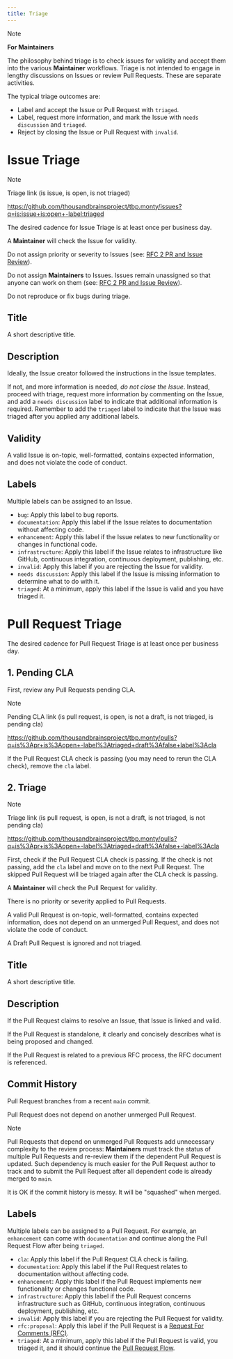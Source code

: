 ```yaml
---
title: Triage
---
```

> [!NOTE]
> **For Maintainers**

The philosophy behind triage is to check issues for validity and accept them into the various **Maintainer** workflows. Triage is not intended to engage in lengthy discussions on Issues or review Pull Requests. These are separate activities.

The typical triage outcomes are:

- Label and accept the Issue or Pull Request with `triaged`.
- Label, request more information, and mark the Issue with `needs discussion` and `triaged`.
- Reject by closing the Issue or Pull Request with `invalid`.

# Issue Triage

> [!NOTE]
> Triage link (is issue, is open, is not triaged)
>
> <https://github.com/thousandbrainsproject/tbp.monty/issues?q=is:issue+is:open+-label:triaged>

The desired cadence for Issue Triage is at least once per business day.

A **Maintainer** will check the Issue for validity.

Do not assign priority or severity to Issues (see: [RFC 2 PR and Issue Review](https://github.com/thousandbrainsproject/tbp.monty/blob/main/rfcs/0002_pr_and_issue_review.md#issue)).

Do not assign **Maintainers** to Issues. Issues remain unassigned so that anyone can work on them (see: [RFC 2 PR and Issue Review](https://github.com/thousandbrainsproject/tbp.monty/blob/main/rfcs/0002_pr_and_issue_review.md#feature-requests-1)).

Do not reproduce or fix bugs during triage.

## Title

A short descriptive title.

## Description

Ideally, the Issue creator followed the instructions in the Issue templates.

If not, and more information is needed, _do not close the Issue_. Instead, proceed with triage, request more information by commenting on the Issue, and add a `needs discussion` label to indicate that additional information is required. Remember to add the `triaged` label to indicate that the Issue was triaged after you applied any additional labels.

## Validity

A valid Issue is on-topic, well-formatted, contains expected information, and does not violate the code of conduct.

## Labels

Multiple labels can be assigned to an Issue.

- `bug`: Apply this label to bug reports.
- `documentation`: Apply this label if the Issue relates to documentation without affecting code.
- `enhancement`: Apply this label if the Issue relates to new functionality or changes in functional code.
- `infrastructure`: Apply this label if the Issue relates to infrastructure like GitHub, continuous integration, continuous deployment, publishing, etc.
- `invalid`: Apply this label if you are rejecting the Issue for validity.
- `needs discussion`: Apply this label if the Issue is missing information to determine what to do with it.
- `triaged`: At a minimum, apply this label if the Issue is valid and you have triaged it.

# Pull Request Triage

The desired cadence for Pull Request Triage is at least once per business day.

## 1. Pending CLA

First, review any Pull Requests pending CLA.

> [!NOTE]
>Pending CLA link (is pull request, is open, is not a draft, is not triaged, is pending cla)
>
> <https://github.com/thousandbrainsproject/tbp.monty/pulls?q=is%3Apr+is%3Aopen+-label%3Atriaged+draft%3Afalse+label%3Acla>

If the Pull Request CLA check is passing (you may need to rerun the CLA check), remove the `cla` label.

## 2. Triage

> [!NOTE]
> Triage link (is pull request, is open, is not a draft, is not triaged, is not pending cla)
>
> <https://github.com/thousandbrainsproject/tbp.monty/pulls?q=is%3Apr+is%3Aopen+-label%3Atriaged+draft%3Afalse+-label%3Acla>

First, check if the Pull Request CLA check is passing. If the check is not passing, add the `cla` label and move on to the next Pull Request. The skipped Pull Request will be triaged again after the CLA check is passing.

A **Maintainer** will check the Pull Request for validity.

There is no priority or severity applied to Pull Requests.

A valid Pull Request is on-topic, well-formatted, contains expected information, does not depend on an unmerged Pull Request, and does not violate the code of conduct.

A Draft Pull Request is ignored and not triaged.

## Title

A short descriptive title.

## Description

If the Pull Request claims to resolve an Issue, that Issue is linked and valid.

If the Pull Request is standalone, it clearly and concisely describes what is being proposed and changed.

If the Pull Request is related to a previous RFC process, the RFC document is referenced.

## Commit History

Pull Request branches from a recent `main` commit.

Pull Request does not depend on another unmerged Pull Request.

> [!NOTE]
> Pull Requests that depend on unmerged Pull Requests add unnecessary complexity to the review process: **Maintainers** must track the status of multiple Pull Requests and re-review them if the dependent Pull Request is updated. Such dependency is much easier for the Pull Request author to track and to submit the Pull Request after all dependent code is already merged to `main`.

It is OK if the commit history is messy. It will be "squashed" when merged.

## Labels

Multiple labels can be assigned to a Pull Request. For example, an `enhancement` can come with `documentation` and continue along the Pull Request Flow after being `triaged`.

- `cla`: Apply this label if the Pull Request CLA check is failing.
- `documentation`: Apply this label if the Pull Request relates to documentation without affecting code.
- `enhancement`: Apply this label if the Pull Request implements new functionality or changes functional code.
- `infrastructure`: Apply this label if the Pull Request concerns infrastructure such as GitHub, continuous integration, continuous deployment, publishing, etc.
- `invalid`: Apply this label if you are rejecting the Pull Request for validity.
- `rfc:proposal`: Apply this label if the Pull Request is a [Request For Comments (RFC)](../request-for-comments-rfc.md).
- `triaged`: At a minimum, apply this label if the Pull Request is valid, you triaged it, and it should continue the [Pull Request Flow](../pull-requests/pull-request-flow.md).
